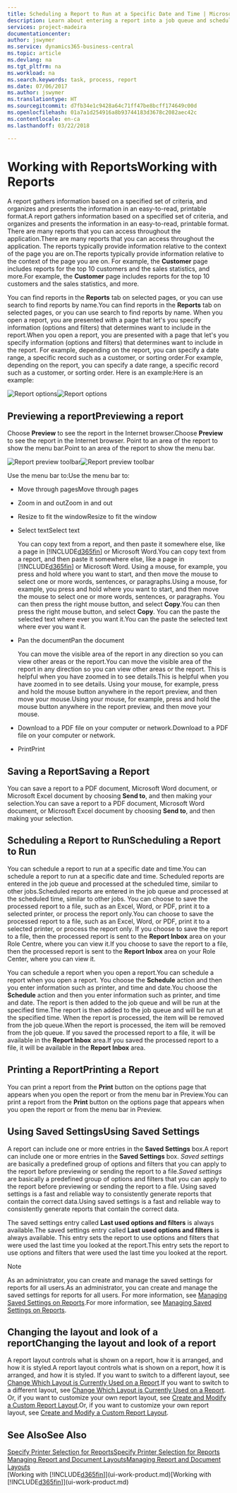 ```yaml
---
title: Scheduling a Report to Run at a Specific Date and Time | Microsoft Docs
description: Learn about entering a report into a job queue and scheduling it to be processed at a specific date and time.
services: project-madeira
documentationcenter: 
author: jswymer
ms.service: dynamics365-business-central
ms.topic: article
ms.devlang: na
ms.tgt_pltfrm: na
ms.workload: na
ms.search.keywords: task, process, report
ms.date: 07/06/2017
ms.author: jswymer
ms.translationtype: HT
ms.sourcegitcommit: d7fb34e1c9428a64c71ff47be8bcff174649c00d
ms.openlocfilehash: 01a7a1d254916a8b93744183d3678c2082aec42c
ms.contentlocale: en-ca
ms.lasthandoff: 03/22/2018

---
```

# <a name="working-with-reports"></a><span data-ttu-id="933ef-103">Working with Reports</span><span class="sxs-lookup"><span data-stu-id="933ef-103">Working with Reports</span></span>
<span data-ttu-id="933ef-104">A report gathers information based on a specified set of criteria, and organizes and presents the information in an easy-to-read, printable format.</span><span class="sxs-lookup"><span data-stu-id="933ef-104">A report gathers information based on a specified set of criteria, and organizes and presents the information in an easy-to-read, printable format.</span></span> <span data-ttu-id="933ef-105">There are many reports that you can access throughout the application.</span><span class="sxs-lookup"><span data-stu-id="933ef-105">There are many reports that you can access throughout the application.</span></span> <span data-ttu-id="933ef-106">The reports typically provide information relative to the context of the page you are on.</span><span class="sxs-lookup"><span data-stu-id="933ef-106">The reports typically provide information relative to the context of the page you are on.</span></span> <span data-ttu-id="933ef-107">For example, the **Customer** page includes reports for the top 10 customers and the sales statistics, and more.</span><span class="sxs-lookup"><span data-stu-id="933ef-107">For example, the **Customer** page includes reports for the top 10 customers and the sales statistics, and more.</span></span>

<span data-ttu-id="933ef-108">You can find reports in the **Reports** tab on selected pages, or you can use search to find reports by name.</span><span class="sxs-lookup"><span data-stu-id="933ef-108">You can find reports in the **Reports** tab on selected pages, or you can use search to find reports by name.</span></span> <span data-ttu-id="933ef-109">When you open a report, you are presented with a page that let's you specify information (options and filters) that determines want to include in the report.</span><span class="sxs-lookup"><span data-stu-id="933ef-109">When you open a report, you are presented with a page that let's you specify information (options and filters) that determines want to include in the report.</span></span> <span data-ttu-id="933ef-110">For example, depending on the report, you can specify a date range, a specific record such as a customer, or sorting order.</span><span class="sxs-lookup"><span data-stu-id="933ef-110">For example, depending on the report, you can specify a date range, a specific record such as a customer, or sorting order.</span></span> <span data-ttu-id="933ef-111">Here is an example:</span><span class="sxs-lookup"><span data-stu-id="933ef-111">Here is an example:</span></span>

<span data-ttu-id="933ef-112">![Report options](media/report_options.png "Report options")</span><span class="sxs-lookup"><span data-stu-id="933ef-112">![Report options](media/report_options.png "Report options")</span></span>

## <a name="previewing-a-report"></a><span data-ttu-id="933ef-113">Previewing a report</span><span class="sxs-lookup"><span data-stu-id="933ef-113">Previewing a report</span></span>
<span data-ttu-id="933ef-114">Choose **Preview** to see the report in the Internet browser.</span><span class="sxs-lookup"><span data-stu-id="933ef-114">Choose **Preview** to see the report in the Internet browser.</span></span> <span data-ttu-id="933ef-115">Point to an area of the report to show the menu bar.</span><span class="sxs-lookup"><span data-stu-id="933ef-115">Point to an area of the report to show the menu bar.</span></span>  

<span data-ttu-id="933ef-116">![Report preview toolbar](media/report_viewer.png "Report preview toolbar")</span><span class="sxs-lookup"><span data-stu-id="933ef-116">![Report preview toolbar](media/report_viewer.png "Report preview toolbar")</span></span>

<span data-ttu-id="933ef-117">Use the menu bar to:</span><span class="sxs-lookup"><span data-stu-id="933ef-117">Use the menu bar to:</span></span>

-   <span data-ttu-id="933ef-118">Move through pages</span><span class="sxs-lookup"><span data-stu-id="933ef-118">Move through pages</span></span>
-   <span data-ttu-id="933ef-119">Zoom in and out</span><span class="sxs-lookup"><span data-stu-id="933ef-119">Zoom in and out</span></span>
-   <span data-ttu-id="933ef-120">Resize to fit the window</span><span class="sxs-lookup"><span data-stu-id="933ef-120">Resize to fit the window</span></span>
-   <span data-ttu-id="933ef-121">Select text</span><span class="sxs-lookup"><span data-stu-id="933ef-121">Select text</span></span>

    <span data-ttu-id="933ef-122">You can copy text from a report, and then paste it somewhere else, like a page in [!INCLUDE[d365fin](includes/d365fin_md.md)] or Microsoft Word.</span><span class="sxs-lookup"><span data-stu-id="933ef-122">You can copy text from a report, and then paste it somewhere else, like a page in [!INCLUDE[d365fin](includes/d365fin_md.md)] or Microsoft Word.</span></span>  <span data-ttu-id="933ef-123">Using a mouse, for example, you press and hold where you want to start, and then move the mouse to select one or more words, sentences, or paragraphs.</span><span class="sxs-lookup"><span data-stu-id="933ef-123">Using a mouse, for example, you press and hold where you want to start, and then move the mouse to select one or more words, sentences, or paragraphs.</span></span> <span data-ttu-id="933ef-124">You can then press the right mouse button, and select **Copy**.</span><span class="sxs-lookup"><span data-stu-id="933ef-124">You can then press the right mouse button, and select **Copy**.</span></span> <span data-ttu-id="933ef-125">You can the paste the selected text where ever you want it.</span><span class="sxs-lookup"><span data-stu-id="933ef-125">You can the paste the selected text where ever you want it.</span></span>
-   <span data-ttu-id="933ef-126">Pan the document</span><span class="sxs-lookup"><span data-stu-id="933ef-126">Pan the document</span></span>

    <span data-ttu-id="933ef-127">You can move the visible area of the report in any direction so you can view other areas or the report.</span><span class="sxs-lookup"><span data-stu-id="933ef-127">You can move the visible area of the report in any direction so you can view other areas or the report.</span></span> <span data-ttu-id="933ef-128">This is helpful when you have zoomed in to see details.</span><span class="sxs-lookup"><span data-stu-id="933ef-128">This is helpful when you have zoomed in to see details.</span></span>  <span data-ttu-id="933ef-129">Using your mouse, for example, press and hold the mouse button anywhere in the report preview, and then move your mouse.</span><span class="sxs-lookup"><span data-stu-id="933ef-129">Using your mouse, for example, press and hold the mouse button anywhere in the report preview, and then move your mouse.</span></span>

-   <span data-ttu-id="933ef-130">Download to a PDF file on your computer or network.</span><span class="sxs-lookup"><span data-stu-id="933ef-130">Download to a PDF file on your computer or network.</span></span>
-   <span data-ttu-id="933ef-131">Print</span><span class="sxs-lookup"><span data-stu-id="933ef-131">Print</span></span>


## <a name="saving-a-report"></a><span data-ttu-id="933ef-132">Saving a Report</span><span class="sxs-lookup"><span data-stu-id="933ef-132">Saving a Report</span></span>
<span data-ttu-id="933ef-133">You can save a report to a PDF document, Microsoft Word document, or Microsoft Excel document by choosing **Send to**, and then making your selection.</span><span class="sxs-lookup"><span data-stu-id="933ef-133">You can save a report to a PDF document, Microsoft Word document, or Microsoft Excel document by choosing **Send to**, and then making your selection.</span></span>

## <a name="ScheduleReport"></a> <span data-ttu-id="933ef-134">Scheduling a Report to Run</span><span class="sxs-lookup"><span data-stu-id="933ef-134">Scheduling a Report to Run</span></span>
<span data-ttu-id="933ef-135">You can schedule a report to run at a specific date and time.</span><span class="sxs-lookup"><span data-stu-id="933ef-135">You can schedule a report to run at a specific date and time.</span></span> <span data-ttu-id="933ef-136">Scheduled reports are entered in the job queue and processed at the scheduled time, similar to other jobs.</span><span class="sxs-lookup"><span data-stu-id="933ef-136">Scheduled reports are entered in the job queue and processed at the scheduled time, similar to other jobs.</span></span> <span data-ttu-id="933ef-137">You can choose to save the processed report to a file, such as an Excel, Word, or PDF, print it to a selected printer, or process the report only.</span><span class="sxs-lookup"><span data-stu-id="933ef-137">You can choose to save the processed report to a file, such as an Excel, Word, or PDF, print it to a selected printer, or process the report only.</span></span> <span data-ttu-id="933ef-138">If you choose to save the report to a file, then the processed report is sent to the **Report Inbox** area on your Role Centre, where you can view it.</span><span class="sxs-lookup"><span data-stu-id="933ef-138">If you choose to save the report to a file, then the processed report is sent to the **Report Inbox** area on your Role Center, where you can view it.</span></span>

<span data-ttu-id="933ef-139">You can schedule a report when you open a report.</span><span class="sxs-lookup"><span data-stu-id="933ef-139">You can schedule a report when you open a report.</span></span> <span data-ttu-id="933ef-140">You choose the **Schedule** action and then you enter information such as printer, and time and date.</span><span class="sxs-lookup"><span data-stu-id="933ef-140">You choose the **Schedule** action and then you enter information such as printer, and time and date.</span></span> <span data-ttu-id="933ef-141">The report is then added to the job queue and will be run at the specified time.</span><span class="sxs-lookup"><span data-stu-id="933ef-141">The report is then added to the job queue and will be run at the specified time.</span></span> <span data-ttu-id="933ef-142">When the report is processed, the item will be removed from the job queue.</span><span class="sxs-lookup"><span data-stu-id="933ef-142">When the report is processed, the item will be removed from the job queue.</span></span> <span data-ttu-id="933ef-143">If you saved the processed report to a file, it will be available in the **Report Inbox** area.</span><span class="sxs-lookup"><span data-stu-id="933ef-143">If you saved the processed report to a file, it will be available in the **Report Inbox** area.</span></span>

## <a name="PrintReport"></a><span data-ttu-id="933ef-144">Printing a Report</span><span class="sxs-lookup"><span data-stu-id="933ef-144">Printing a Report</span></span>
<span data-ttu-id="933ef-145">You can print a report from the **Print** button on the options page that appears when you open the report or from the menu bar in Preview.</span><span class="sxs-lookup"><span data-stu-id="933ef-145">You can print a report from the **Print** button on the options page that appears when you open the report or from the menu bar in Preview.</span></span>

## <a name="using-saved-settings"></a><span data-ttu-id="933ef-146">Using Saved Settings</span><span class="sxs-lookup"><span data-stu-id="933ef-146">Using Saved Settings</span></span>
<span data-ttu-id="933ef-147">A report can include one or more entries in the **Saved Settings** box.</span><span class="sxs-lookup"><span data-stu-id="933ef-147">A report can include one or more entries in the **Saved Settings** box.</span></span> <span data-ttu-id="933ef-148">*Saved settings* are basically a predefined group of options and filters that you can apply to the report before previewing or sending the report to a file.</span><span class="sxs-lookup"><span data-stu-id="933ef-148">*Saved settings* are basically a predefined group of options and filters that you can apply to the report before previewing or sending the report to a file.</span></span> <span data-ttu-id="933ef-149">Using saved settings is a fast and reliable way to consistently generate reports that contain the correct data.</span><span class="sxs-lookup"><span data-stu-id="933ef-149">Using saved settings is a fast and reliable way to consistently generate reports that contain the correct data.</span></span>

<span data-ttu-id="933ef-150">The saved settings entry called **Last used options and filters** is always available.</span><span class="sxs-lookup"><span data-stu-id="933ef-150">The saved settings entry called **Last used options and filters** is always available.</span></span> <span data-ttu-id="933ef-151">This entry sets the report to use options and filters that were used the last time you looked at the report.</span><span class="sxs-lookup"><span data-stu-id="933ef-151">This entry sets the report to use options and filters that were used the last time you looked at the report.</span></span>

>[!NOTE]
><span data-ttu-id="933ef-152">As an administrator, you can create and manage the saved settings for reports for all users.</span><span class="sxs-lookup"><span data-stu-id="933ef-152">As an administrator, you can create and manage the saved settings for reports for all users.</span></span> <span data-ttu-id="933ef-153">For more information, see [Managing Saved Settings on Reports](reports-saving-reusing-settings.md).</span><span class="sxs-lookup"><span data-stu-id="933ef-153">For more information, see [Managing Saved Settings on Reports](reports-saving-reusing-settings.md).</span></span>

## <a name="changing-the-layout-and-look-of-a-report"></a><span data-ttu-id="933ef-154">Changing the layout and look of a report</span><span class="sxs-lookup"><span data-stu-id="933ef-154">Changing the layout and look of a report</span></span>
<span data-ttu-id="933ef-155">A report layout controls what is shown on a report, how it is arranged, and how it is styled.</span><span class="sxs-lookup"><span data-stu-id="933ef-155">A report layout controls what is shown on a report, how it is arranged, and how it is styled.</span></span> <span data-ttu-id="933ef-156">If you want to switch to a different layout, see [Change Which Layout is Currently Used on a Report](ui-how-change-layout-currently-used-report.md).</span><span class="sxs-lookup"><span data-stu-id="933ef-156">If you want to switch to a different layout, see [Change Which Layout is Currently Used on a Report](ui-how-change-layout-currently-used-report.md).</span></span> <span data-ttu-id="933ef-157">Or, if you want to customize your own report layout, see [Create and Modify a Custom Report Layout](ui-how-create-custom-report-layout.md).</span><span class="sxs-lookup"><span data-stu-id="933ef-157">Or, if you want to customize your own report layout, see [Create and Modify a Custom Report Layout](ui-how-create-custom-report-layout.md).</span></span>

## <a name="see-also"></a><span data-ttu-id="933ef-158">See Also</span><span class="sxs-lookup"><span data-stu-id="933ef-158">See Also</span></span>
[<span data-ttu-id="933ef-159">Specify Printer Selection for Reports</span><span class="sxs-lookup"><span data-stu-id="933ef-159">Specify Printer Selection for Reports</span></span>](ui-specify-printer-selection-reports.md)  
[<span data-ttu-id="933ef-160">Managing Report and Document Layouts</span><span class="sxs-lookup"><span data-stu-id="933ef-160">Managing Report and Document Layouts</span></span>](ui-manage-report-layouts.md)  
<span data-ttu-id="933ef-161">[Working with [!INCLUDE[d365fin](includes/d365fin_md.md)]](ui-work-product.md)</span><span class="sxs-lookup"><span data-stu-id="933ef-161">[Working with [!INCLUDE[d365fin](includes/d365fin_md.md)]](ui-work-product.md)</span></span>

